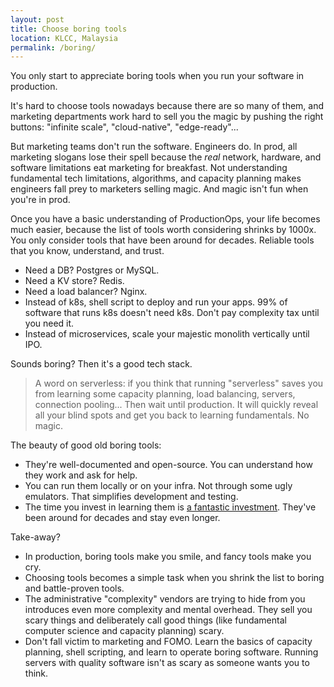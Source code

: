 ```yaml
---
layout: post
title: Choose boring tools
location: KLCC, Malaysia
permalink: /boring/
---
```


You only start to appreciate boring tools when you run your software in production.

It's hard to choose tools nowadays because there are so many of them, and marketing departments work hard to sell you the magic by pushing the right buttons: "infinite scale", "cloud-native", "edge-ready"...

But marketing teams don't run the software. Engineers do. In prod, all marketing slogans lose their spell because the *real* network, hardware, and software limitations eat marketing for breakfast. Not understanding fundamental tech limitations, algorithms, and capacity planning makes engineers fall prey to marketers selling magic. And magic isn't fun when you're in prod.

Once you have a basic understanding of ProductionOps, your life becomes much easier, because the list of tools worth considering shrinks by 1000x. You only consider tools that have been around for decades. Reliable tools that you know, understand, and trust.

- Need a DB? Postgres or MySQL.
- Need a KV store? Redis.
- Need a load balancer? Nginx.
- Instead of k8s, shell script to deploy and run your apps. 99% of software that runs k8s doesn't need k8s. Don't pay complexity tax until you need it.
- Instead of microservices, scale your majestic monolith vertically until IPO.

Sounds boring? Then it's a good tech stack.

> A word on serverless: if you think that running "serverless" saves you from learning some capacity planning, load balancing, servers, connection pooling... Then wait until production. It will quickly reveal all your blind spots and get you back to learning fundamentals. No magic.

The beauty of good old boring tools:
- They're well-documented and open-source. You can understand how they work and ask for help. 
- You can run them locally or on your infra. Not through some ugly emulators. That simplifies development and testing.
- The time you invest in learning them is [a fantastic investment](/frameworks). They've been around for decades and stay even longer.

Take-away?
- In production, boring tools make you smile, and fancy tools make you cry.
- Choosing tools becomes a simple task when you shrink the list to boring and battle-proven tools. 
- The administrative "complexity" vendors are trying to hide from you introduces even more complexity and mental overhead. They sell you scary things and deliberately call good things (like fundamental computer science and capacity planning) scary.
- Don't fall victim to marketing and FOMO. Learn the basics of capacity planning, shell scripting, and learn to operate boring software. Running servers with quality software isn't as scary as someone wants you to think.